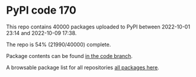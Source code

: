 # PyPI code 170

This repo contains 40000 packages uploaded to PyPI between 
2022-10-01 23:14 and 2022-10-09 17:38.

The repo is 54% (21990/40000) complete.

Package contents can be found [in the code branch](https://github.com/pypi-data/pypi-mirror-170/tree/code/packages).

A browsable package list for all repositories [all packages here](https://pypi-data.github.io/website/repositories/pypi-mirror-170).



